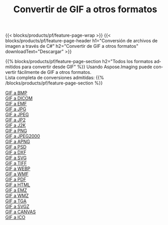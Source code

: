 ﻿---
title: Convertir de GIF a otros formatos 
weight: 3920
url: /es/net/conversion/from/gif 
lang: es
langdirlevel: 2
locales: zh-hans,ja,it,ru,de,es,fr,nl,id,lt,pl,pt,vi,tr,ko,zh-hant,ar,hi,th,sv,cs,uk,he
description: Usando Aspose.Imaging puede convertir fácilmente de GIF a otros formatos
---

{{< blocks/products/pf/feature-page-wrap >}}
{{< blocks/products/pf/feature-page-header h1="Conversión de archivos de imagen a través de C#" h2="Convertir de GIF a otros formatos" downloadText="Descargar" >}}


{{% blocks/products/pf/feature-page-section  h2="Todos los formatos admitidos para convertir desde GIF" %}}
Usando Aspose.Imaging puede convertir fácilmente de GIF a otros formatos.
<br/>
Lista completa de conversiones admitidas:
{{% /blocks/products/pf/feature-page-section %}}
<div class="container-fluid productfamilypage bg-gray">
    <div class="convertypes bg-gray agp-content section">
        <div class="container">
		<div class="row other-converters">
		    <div class='col-md-2 other-converter remove-lp remove-rp'><a href="/imaging/es/net/conversion/gif-to-bmp" >GIF a BMP</a></div><div class='col-md-2 other-converter remove-lp remove-rp'><a href="/imaging/es/net/conversion/gif-to-dicom" >GIF a DICOM</a></div><div class='col-md-2 other-converter remove-lp remove-rp'><a href="/imaging/es/net/conversion/gif-to-emf" >GIF a EMF</a></div><div class='col-md-2 other-converter remove-lp remove-rp'><a href="/imaging/es/net/conversion/gif-to-jpg" >GIF a JPG</a></div><div class='col-md-2 other-converter remove-lp remove-rp'><a href="/imaging/es/net/conversion/gif-to-jpeg" >GIF a JPEG</a></div><div class='col-md-2 other-converter remove-lp remove-rp'><a href="/imaging/es/net/conversion/gif-to-jp2" >GIF a JP2</a></div><div class='col-md-2 other-converter remove-lp remove-rp'><a href="/imaging/es/net/conversion/gif-to-j2k" >GIF a J2K</a></div><div class='col-md-2 other-converter remove-lp remove-rp'><a href="/imaging/es/net/conversion/gif-to-png" >GIF a PNG</a></div><div class='col-md-2 other-converter remove-lp remove-rp'><a href="/imaging/es/net/conversion/gif-to-jpeg2000" >GIF a JPEG2000</a></div><div class='col-md-2 other-converter remove-lp remove-rp'><a href="/imaging/es/net/conversion/gif-to-apng" >GIF a APNG</a></div><div class='col-md-2 other-converter remove-lp remove-rp'><a href="/imaging/es/net/conversion/gif-to-psd" >GIF a PSD</a></div><div class='col-md-2 other-converter remove-lp remove-rp'><a href="/imaging/es/net/conversion/gif-to-dxf" >GIF a DXF</a></div><div class='col-md-2 other-converter remove-lp remove-rp'><a href="/imaging/es/net/conversion/gif-to-svg" >GIF a SVG</a></div><div class='col-md-2 other-converter remove-lp remove-rp'><a href="/imaging/es/net/conversion/gif-to-tiff" >GIF a TIFF</a></div><div class='col-md-2 other-converter remove-lp remove-rp'><a href="/imaging/es/net/conversion/gif-to-webp" >GIF a WEBP</a></div><div class='col-md-2 other-converter remove-lp remove-rp'><a href="/imaging/es/net/conversion/gif-to-wmf" >GIF a WMF</a></div><div class='col-md-2 other-converter remove-lp remove-rp'><a href="/imaging/es/net/conversion/gif-to-pdf" >GIF a PDF</a></div><div class='col-md-2 other-converter remove-lp remove-rp'><a href="/imaging/es/net/conversion/gif-to-html" >GIF a HTML</a></div><div class='col-md-2 other-converter remove-lp remove-rp'><a href="/imaging/es/net/conversion/gif-to-emz" >GIF a EMZ</a></div><div class='col-md-2 other-converter remove-lp remove-rp'><a href="/imaging/es/net/conversion/gif-to-wmz" >GIF a WMZ</a></div><div class='col-md-2 other-converter remove-lp remove-rp'><a href="/imaging/es/net/conversion/gif-to-tga" >GIF a TGA</a></div><div class='col-md-2 other-converter remove-lp remove-rp'><a href="/imaging/es/net/conversion/gif-to-svgz" >GIF a SVGZ</a></div><div class='col-md-2 other-converter remove-lp remove-rp'><a href="/imaging/es/net/conversion/gif-to-canvas" >GIF a CANVAS</a></div><div class='col-md-2 other-converter remove-lp remove-rp'><a href="/imaging/es/net/conversion/gif-to-ico" >GIF a ICO</a></div>
                </div>
        </div>
    </div>
</div>
<br/>

